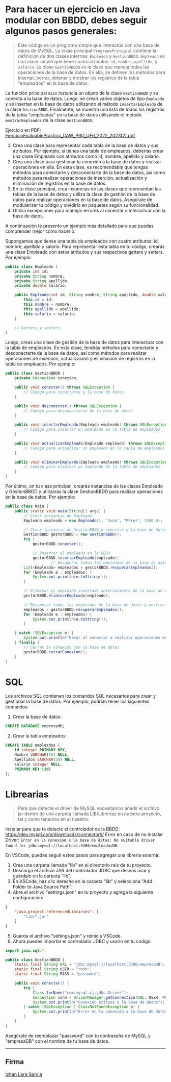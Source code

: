 # Para hacer un ejercicio en Java modular con BBDD, debes seguir algunos pasos generales:

> Este código es un programa simple que interactúa con una base de datos de MySQL. La clase principal `ProgramaPrincipal` contiene la definición de dos clases internas: `Empleado` y `GestionBBDD`. `Empleado` es una clase simple que tiene cuatro atributos: `id`, `nombre`, `apellido`, y `salario`. La clase `GestionBBDD` es la clase que maneja todas las operaciones de la base de datos. En ella, se definen los métodos para insertar, borrar, obtener y mostrar los registros de la tabla "empleados" en la base de datos. 

La función principal `main` instancia un objeto de la clase `GestionBBDD` y se conecta a la base de datos. Luego, se crean varios objetos de tipo `Empleado` y se insertan en la base de datos utilizando el método `insertarEmpleado` de la clase `GestionBBDD`. Finalmente, se muestra una lista de todos los registros de la tabla "empleados" en la base de datos utilizando el método `mostrarEmpleados` de la clase `GestionBBDD`.


Ejercicio en PDF: [EjercicioEvaluablePractico_DAW_PRO_UF6_2022_2023(2).pdf](EjercicioEvaluablePractico_DAW_PRO_UF6_2022_2023(2).pdf)

1. Crea una clase para representar cada tabla de la base de datos y sus atributos. Por ejemplo, si tienes una tabla de empleados, deberías crear una clase Empleado con atributos como id, nombre, apellido y salario.
2. Crea una clase para gestionar la conexión a la base de datos y realizar operaciones en ella. En esta clase, es recomendable que tengas métodos para conectarte y desconectarte de la base de datos, así como métodos para realizar operaciones de inserción, actualización y eliminación de registros en la base de datos.
3. En tu clase principal, crea instancias de las clases que representan las tablas de la base de datos y utiliza la clase de gestión de la base de datos para realizar operaciones en la base de datos. Asegúrate de modularizar tu código y dividirlo en paquetes según su funcionalidad.
4. Utiliza excepciones para manejar errores al conectar o interactuar con la base de datos.

A continuación te presento un ejemplo más detallado para que puedas comprender mejor cómo hacerlo:

Supongamos que tienes una tabla de empleados con cuatro atributos: id, nombre, apellido y salario. Para representar esta tabla en tu código, crearás una clase Empleado con estos atributos y sus respectivos getters y setters. Por ejemplo:

``` java
public class Empleado {
    private int id;
    private String nombre;
    private String apellido;
    private double salario;

    public Empleado(int id, String nombre, String apellido, double salario) {
        this.id = id;
        this.nombre = nombre;
        this.apellido = apellido;
        this.salario = salario;
    }

    // Getters y setters
}
```
Luego, creas una clase de gestión de la base de datos para interactuar con la tabla de empleados. En esta clase, tendrás métodos para conectarte y desconectarte de la base de datos, así como métodos para realizar operaciones de inserción, actualización y eliminación de registros en la tabla de empleados. Por ejemplo:

```` java
public class GestionBBDD {
    private Connection conexion;

    public void conectar() throws SQLException {
        // Código para conectarse a la base de datos
    }

    public void desconectar() throws SQLException {
        // Código para desconectarse de la base de datos
    }

    public void insertarEmpleado(Empleado empleado) throws SQLException {
        // Código para insertar un empleado en la tabla de empleados
    }

    public void actualizarEmpleado(Empleado empleado) throws SQLException {
        // Código para actualizar un empleado en la tabla de empleados
    }

    public void eliminarEmpleado(Empleado empleado) throws SQLException {
        // Código para eliminar un empleado de la tabla de empleados
    }
}
````

Por último, en tu clase principal, crearás instancias de las clases Empleado y GestionBBDD y utilizarás la clase GestionBBDD para realizar operaciones en la base de datos. Por ejemplo:

```` java
public class Main {
    public static void main(String[] args) {
        // Crear instancia de Empleado
        Empleado empleado = new Empleado(1, "Juan", "Pérez", 1500.0);

        // Crear instancia de GestionBBDD y conectar a la base de datos
        GestionBBDD gestorBBDD = new GestionBBDD();
        try {
            gestorBBDD.conectar();

            // Insertar el empleado en la BBDD
            gestorBBDD.insertarEmpleado(empleado);
                    // Recuperar todos los empleados de la base de datos y mostrarlos por consola
        List<Empleado> empleados = gestorBBDD.recuperarEmpleados();
        for (Empleado e : empleados) {
            System.out.println(e.toString());
        }

        // Eliminar el empleado insertado anteriormente de la base de datos
        gestorBBDD.eliminarEmpleado(empleado);

        // Recuperar todos los empleados de la base de datos y mostrarlos por consola
        empleados = gestorBBDD.recuperarEmpleados();
        for (Empleado e : empleados) {
            System.out.println(e.toString());
        }

    } catch (SQLException e) {
        System.out.println("Error al conectar o realizar operaciones en la base de datos: " + e.getMessage());
    } finally {
        // Cerrar la conexión con la base de datos
        gestorBBDD.cerrarConexion();
    }
}
````


# SQL

Los archivos SQL contienen los comandos SQL necesarios para crear y gestionar la base de datos. Por ejemplo, podrían tener los siguientes comandos:

1. Crear la base de datos:

```` sql
CREATE DATABASE empresadb;
````

2. Crear la tabla empleados:
````sql
CREATE TABLE empleados (
    id integer PRIMARY KEY,
    Nombre VARCHAR(50) NULL,
    Apellidos VARCHAR(50) NULL,
    salario integer NULL,
    PRIMARY KEY (id)
);
````


# Librearias

> Para que detecte el driver de MySQL necesitamos añadir el archivo jar dentro de una carpeta llamada LIB/Librerias en nuestro proyecto, tal y como tenemos en el nuestro. 

Instalar para que te detecte el controlador de la BBDD: https://dev.mysql.com/downloads/connector/j/
Error en caso de no instalar Driver: `Error en la conexión a la base de datos: No suitable driver found for jdbc:mysql://localhost:3306/empleadosDB`.

En VSCode, puedes seguir estos pasos para agregar una librería externa:

1. Crea una carpeta llamada "lib" en el directorio raíz de tu proyecto.
2. Descarga el archivo JAR del controlador JDBC que deseas usar y guárdalo en la carpeta "lib".
3. En VSCode, haz clic derecho en la carpeta "lib" y selecciona "Add Folder to Java Source Path".
4. Abre el archivo "settings.json" en tu proyecto y agrega la siguiente configuración:

```json
{
    "java.project.referencedLibraries": [
        "lib/*.jar"
    ]
}
```

5. Guarda el archivo "settings.json" y reinicia VSCode.
6. Ahora puedes importar el controlador JDBC y usarlo en tu código.

``` java
import java.sql.*;

public class GestionBBDD {
    static final String URL = "jdbc:mysql://localhost:3306/empresaDB";
    static final String USER = "root";
    static final String PASS = "password";

    public void conectar() {
        try {
            Class.forName("com.mysql.cj.jdbc.Driver");
            Connection conn = DriverManager.getConnection(URL, USER, PASS);
            System.out.println("Conexión exitosa a la base de datos");
        } catch (SQLException | ClassNotFoundException e) {
            System.out.println("Error en la conexión a la base de datos: " + e.getMessage());
        }
    }
}
``` 

Asegúrate de reemplazar "password" con tu contraseña de MySQL y "empresaDB" con el nombre de tu base de datos.

---
## Firma

[Izhan Lara Garcia](https://github.com/izhanlaraagarcia)